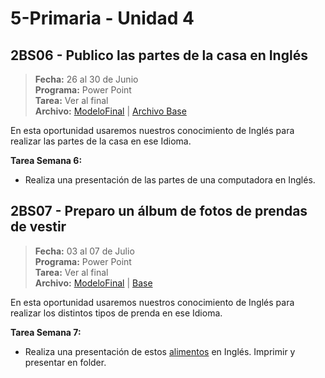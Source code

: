 # 5-Primaria - Unidad 4

## 2BS06 - Publico las partes de la casa en Inglés

> **Fecha:** 26 al 30 de Junio<br> **Programa:** Power Point<br> **Tarea:** Ver al final<br> **Archivo:** [ModeloFinal](https://github.com/israelcueva/colegio-docs/blob/7f50c4bdb174f5f43f9eff963b208fbb7b3efb70/docs/5-primaria/archivos/Unidad4/2BS06-MODELO-FINAL.pdf ':include :type=code') | [Archivo Base](https://github.com/israelcueva/colegio-docs/blob/266bd772153e225878c750122c6b5743d5396772/docs/5-primaria/archivos/Unidad4/5PRIM-2BS06-BASE.pptx)

En esta oportunidad usaremos nuestros conocimiento de Inglés para realizar las partes de la casa en ese Idioma.

**Tarea Semana 6:**

- Realiza una presentación de las partes de una computadora en Inglés.

<div class="currentTheme">

## 2BS07 - Preparo un álbum de fotos de prendas de vestir

> **Fecha:** 03 al 07 de Julio<br> **Programa:** Power Point<br> **Tarea:** Ver al final<br> **Archivo:** [ModeloFinal](https://github.com/israelcueva/colegio-docs/blob/2e32d3b4a7923ee1a0235cec09c58c52aafbb424/docs/5-primaria/archivos/Unidad4/5PRIM-2BS07-CLOTH.pdf ':include :type=code') | [Base](https://github.com/israelcueva/colegio-docs/blob/4a0350bdc3b9738dc43565c1bd853ec5947eb6a9/docs/5-primaria/archivos/Unidad4/5PRIM-2BS07-BASE.pptx)

En esta oportunidad usaremos nuestros conocimiento de Inglés para realizar los distintos tipos de prenda en ese Idioma.

**Tarea Semana 7:**

- Realiza una presentación de estos [alimentos](https://a5a3c8e4.rocketcdn.me/wp-content/uploads/2020/05/Alimentos-en-ingl%C3%A9s-1024x692.jpg) en Inglés. Imprimir y presentar en folder.

</div>